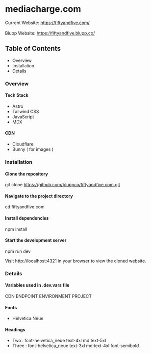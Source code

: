 # mediacharge.com
Current Website: https://fiftyandfive.com/
\
\
Blupp Website: https://fiftyandfive.blupp.co/

## Table of Contents

- Overview
- Installation
- Details

### Overview

#### Tech Stack
- Astro
- Tailwind CSS
- JavaScript
- MDX

#### CDN
- Cloudflare
- Bunny ( for images )

### Installation

#### Clone the repository
git clone https://github.com/bluppco/fiftyandfive.com.git

#### Navigate to the project directory
cd fiftyandfive.com

#### Install dependencies
npm install

#### Start the development server
npm run dev

Visit http://localhost:4321 in your browser to view the cloned website.

### Details

#### Variables used in .dev.vars file

CDN
ENDPOINT
ENVIRONMENT
PROJECT

#### Fonts

- Helvetica Neue

#### Headings

- Two : font-helvetica_neue text-4xl md:text-5xl
- Three : font-helvetica_neue text-3xl md:text-4xl font-semibold
